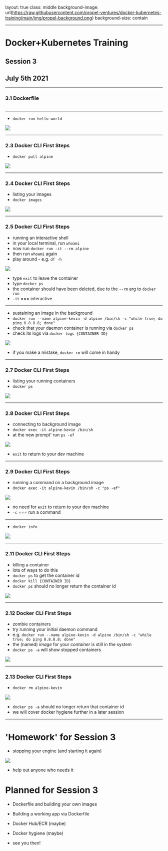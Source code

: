 layout: true
class: middle
background-image: url(https://raw.githubusercontent.com/propel-ventures/docker-kubernetes-training/main/img/propel-background.png)
background-size: contain

---

# Docker+Kubernetes Training
## Session 3
## July 5th 2021

---

### 3.1 Dockerfile

```dockerfile file=./Dockerfile
```

---

- `docker run hello-world`

![](https://raw.githubusercontent.com/propel-ventures/docker-kubernetes-training/main/img/docker.hw.png)

---

### 2.3 Docker CLI First Steps

- `docker pull alpine`

![](https://raw.githubusercontent.com/propel-ventures/docker-kubernetes-training/main/img/docker.pa.png)

---

### 2.4 Docker CLI First Steps

- listing your images
- `docker images`

![](https://raw.githubusercontent.com/propel-ventures/docker-kubernetes-training/main/img/docker.images.png)

---

### 2.5 Docker CLI First Steps

- running an interactive shell
- in your local terminal, run `whoami`
- now run `docker run -it --rm alpine`
- then run `whoami` again
- play around - e.g. `df -h`

![](https://raw.githubusercontent.com/propel-ventures/docker-kubernetes-training/main/img/docker.run.png)

- type `exit` to leave the container
- type `docker ps`
- the container should have been deleted, due to the `--rm` arg to `docker run`
- `-it` === interactive

---

- sustaining an image in the background 
- `docker run --name alpine-kevin -d alpine /bin/sh -c "while true; do ping 8.8.8.8; done"`
- check that your daemon container is running via `docker ps`
- check its logs via `docker logs {CONTAINER ID}`

![](https://raw.githubusercontent.com/propel-ventures/docker-kubernetes-training/main/img/docker.run.d.png)

- if you make a mistake, `docker rm` will come in handy

---

### 2.7 Docker CLI First Steps

- listing your running containers
- `docker ps`

![](https://raw.githubusercontent.com/propel-ventures/docker-kubernetes-training/main/img/docker.run.ps.png)

---

### 2.8 Docker CLI First Steps

- connecting to background image
- `docker exec -it alpine-kevin /bin/sh`
- at the new prompt' run `ps -ef`

![](https://raw.githubusercontent.com/propel-ventures/docker-kubernetes-training/main/img/docker.exec.png)

- `exit` to return to your dev machine

---

### 2.9 Docker CLI First Steps

- running a command on a background image
- `docker exec -it alpine-kevin /bin/sh -c "ps -ef"`

![](https://raw.githubusercontent.com/propel-ventures/docker-kubernetes-training/main/img/docker.exec.c.png)

- no need for `exit` to return to your dev machine
- `-c` === run a command

---

- `docker info`

![](https://raw.githubusercontent.com/propel-ventures/docker-kubernetes-training/main/img/docker.info.png)

---

### 2.11 Docker CLI First Steps

- killing a container
- lots of ways to do this
- `docker ps` to get the container id
- `docker kill {CONTAINER ID}`
- `docker ps` should no longer return the container id

![](https://raw.githubusercontent.com/propel-ventures/docker-kubernetes-training/main/img/docker.kill.png)

---

### 2.12 Docker CLI First Steps

- zombie containers
- try running your initial daemon command
- e.g. `docker run --name alpine-kevin -d alpine /bin/sh -c "while true; do ping 8.8.8.8; done"`
- the (named) *image* for your *container* is still in the system
- `docker ps -a` will show stopped containers

![](https://raw.githubusercontent.com/propel-ventures/docker-kubernetes-training/main/img/docker.rm.png)

---

### 2.13 Docker CLI First Steps

- `docker rm alpine-kevin`

![](https://raw.githubusercontent.com/propel-ventures/docker-kubernetes-training/main/img/docker.rm.png)

- `docker ps -a` should no longer return that container id
- we will cover docker hygiene further in a later session

---

# 'Homework' for Session 3

- stopping your engine (and starting it again)

![](https://raw.githubusercontent.com/propel-ventures/docker-kubernetes-training/main/img/docker.dead.png)

- help out anyone who needs it

# Planned for Session 3

- Dockerfile and building your own images
- Building a working app via Dockerfile
- Docker Hub/ECR (maybe)
- Docker hygiene (maybe)

- see you then!
